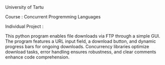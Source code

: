 University of Tartu

Course : Concurrent Progremming Languages

Individual Project : 


This python program enables file downloads via FTP through a simple GUI. The program features a URL input field, a download button, and dynamic progress bars for ongoing downloads. Concurrency libraries optimize download tasks, error handling ensures robustness, and clear comments enhance code comprehension.
